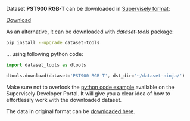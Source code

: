 Dataset **PST900 RGB-T** can be downloaded in [Supervisely format](https://developer.supervisely.com/api-references/supervisely-annotation-json-format):

 [Download](https://assets.supervisely.com/supervisely-supervisely-assets-public/teams_storage/F/R/pt/R7CSRdroUjexCwPVuM6q27zYjfTWDiVET1WERqbTZtV1b0BTxxJiePnZI2KnteOMIhVUBr12dcO9xXfMVhW75oSm5EmGXznCZr3VAZ2KkGnM1n65HInqGNuGvj4O.tar)

As an alternative, it can be downloaded with *dataset-tools* package:
``` bash
pip install --upgrade dataset-tools
```

... using following python code:
``` python
import dataset_tools as dtools

dtools.download(dataset='PST900 RGB-T', dst_dir='~/dataset-ninja/')
```
Make sure not to overlook the [python code example](https://developer.supervisely.com/getting-started/python-sdk-tutorials/iterate-over-a-local-project) available on the Supervisely Developer Portal. It will give you a clear idea of how to effortlessly work with the downloaded dataset.

The data in original format can be [downloaded here](https://drive.google.com/open?id=1hZeM-MvdUC_Btyok7mdF00RV-InbAadm).